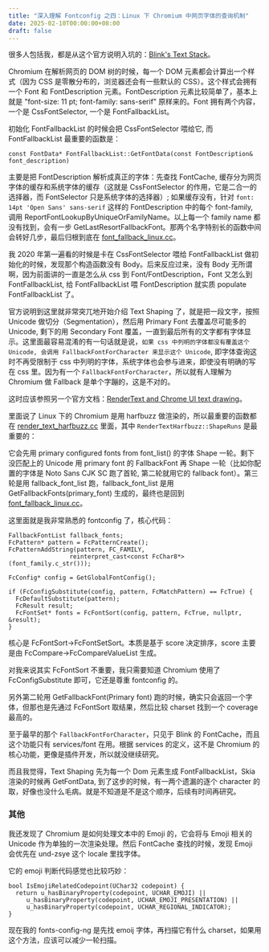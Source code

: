 ```yaml
---
title: "深入理解 Fontconfig 之四：Linux 下 Chromium 中网页字体的查询机制"
date: 2025-02-10T00:00:00+08:00
draft: false
---
```


很多人包括我，都是从这个官方说明入坑的：[Blink's Text Stack](https://chromium.googlesource.com/chromium/src/+/HEAD/third_party/blink/renderer/platform/fonts/README.md)。

Chromium 在解析网页的 DOM 树的时候，每一个 DOM 元素都会计算出一个样式（因为 CSS 是零散分布的，浏览器还会有一些默认的 CSS）。这个样式会拥有一个 Font 和 FontDescription 元素。FontDescription 元素比较简单了，基本上就是 "font-size: 11 pt; font-family: sans-serif" 原样来的。Font 拥有两个内容，一个是 CssFontSelector, 一个是 FontFallbackList。

初始化 FontFallbackList 的时候会把 CssFontSelector 喂给它, 而 FontFallbackList 最重要的函数是：

	const FontData* FontFallbackList::GetFontData(const FontDescription& font_description)

主要是把 FontDescription 解析成真正的字体：先查找 FontCache, 缓存分为网页字体的缓存和系统字体的缓存（这就是 CssFontSelector 的作用，它是二合一的选择器，而 FontSelector 只是系统字体的选择器）; 如果缓存没有，针对 `font: 14pt 'Open Sans' sans-serif` 这样的 FontDescription 中的每个 font-family, 调用 ReportFontLookupByUniqueOrFamilyName。以上每一个 family name 都没有找到，会有一步 GetLastResortFallbackFont。那两个名字特别长的函数中间会转好几步，最后归根到底在 [font_fallback_linux.cc](https://source.chromium.org/chromium/chromium/src/+/main:ui/gfx/font_fallback_linux.cc)。

我 2020 年第一遍看的时候是卡在 CssFontSelector 喂给 FontFallbackList 做初始化的时候，发现那个构造函数没有 Body。后来反应过来，没有 Body 无所谓啊，因为前面讲的一直是怎么从 css 到 Font/FontDescription，Font 又怎么到 FontFallbackList, 给 FontFallbackList 喂 FontDescription 就实质 populate FontFallbackList 了。

官方说明到这里就非常突兀地开始介绍 Text Shaping 了，就是把一段文字，按照 Unicode 做切分（Segmentation），然后用 Primary Font 去覆盖尽可能多的 Unicode, 剩下的用 Secondary Font 覆盖，一直到最后所有的文字都有字体显示。这里面最容易混淆的有一句话就是说，`如果 css 中列明的字体都没有覆盖这个 Unicode, 会调用 FallbackFontForCharacter 来显示这个 Unicode`, 即字体查询这时不再受限制于 css 中列明的字体，系统字体也会参与进来，即使没有明确的写在 css 里。因为有一个 `FallbackFontForCharacter`，所以就有人理解为 Chromium 做 Fallback 是单个字蹦的，这是不对的。

这时应该参照另一个官方文档：[RenderText and Chrome UI text drawing](https://www.chromium.org/developers/design-documents/rendertext/)。

里面说了 Linux 下的 Chromium 是用 harfbuzz 做渲染的，所以最重要的函数都在 [render_text_harfbuzz.cc](https://source.chromium.org/chromium/chromium/src/+/main:ui/gfx/render_text_harfbuzz.cc) 里面，其中 `RenderTextHarfbuzz::ShapeRuns` 是最重要的：

它会先用 primary configured fonts from font_list() 的字体 Shape 一轮。剩下没匹配上的 Unicode 用 primary font 的 FallbackFont 再 Shape 一轮（比如你配置的字体是 Noto Sans CJK SC 跑了首轮, 第二轮就用它的 fallback font）。第三轮是用 fallback_font_list 跑，fallback_font_list 是用 GetFallbackFonts(primary_font) 生成的，最终也是回到 [font_fallback_linux.cc](https://source.chromium.org/chromium/chromium/src/+/main:ui/gfx/font_fallback_linux.cc)。

这里面就是我非常熟悉的 fontconfig 了，核心代码：

    FallbackFontList fallback_fonts;
    FcPattern* pattern = FcPatternCreate();
    FcPatternAddString(pattern, FC_FAMILY,
                     reinterpret_cast<const FcChar8*>(font_family.c_str()));

    FcConfig* config = GetGlobalFontConfig();
    
    if (FcConfigSubstitute(config, pattern, FcMatchPattern) == FcTrue) {
      FcDefaultSubstitute(pattern);
      FcResult result;
      FcFontSet* fonts = FcFontSort(config, pattern, FcTrue, nullptr, &result);
    }
 
核心是 FcFontSort->FcFontSetSort。本质是基于 score 决定排序，score 主要是由 FcCompare->FcCompareValueList 生成。

对我来说其实 FcFontSort 不重要，我只需要知道 Chromium 使用了 FcConfigSubstitute 即可，它还是尊重 fontconfig 的。

另外第二轮用 GetFallbackFont(Primary font) 跑的时候，确实只会返回一个字体，但那也是先通过 FcFontSort 取结果，然后比较 charset 找到一个 coverage 最高的。

至于最早的那个 `FallbackFontForCharacter`，只见于 Blink 的 FontCache，而且这个功能只有 services/font 在用。根据 services 的定义，这不是 Chromium 的核心功能，更像是插件开发，所以就没继续研究。

而且我觉得，Text Shaping 先为每一个 Dom 元素生成 FontFallbackList，Skia 渲染的时候再 GetFontData, 到了这步的时候，有一两个遗漏的逐个 character 的取，好像也没什么毛病。就是不知道是不是这个顺序，后续有时间再研究。

### 其他

我还发现了 Chromium 是如何处理文本中的 Emoji 的，它会将与 Emoji 相关的 Unicode 作为单独的一次渲染处理。然后 FontCache 查找的时候，发现 Emoji 会优先在 und-zsye 这个 locale 里找字体。

它的 emoji 判断代码感觉也比较巧妙：

    bool IsEmojiRelatedCodepoint(UChar32 codepoint) {
      return u_hasBinaryProperty(codepoint, UCHAR_EMOJI) ||
         u_hasBinaryProperty(codepoint, UCHAR_EMOJI_PRESENTATION) ||
         u_hasBinaryProperty(codepoint, UCHAR_REGIONAL_INDICATOR);
    }

现在我的 fonts-config-ng 是先找 emoij 字体，再扫描它有什么 charset，如果用这个方法，应该可以减少一轮扫描。






